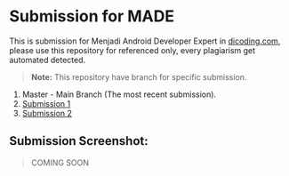 # Submission for MADE
This is submission for Menjadi Android Developer Expert in <a href="https://www.dicoding.com/academies/165">dicoding.com</a>, please use this repository for referenced only, every plagiarism get automated detected.
>**Note:** This repository have branch for specific submission.

  1. Master - Main Branch (The most recent submission).
  2. <a href="#">Submission 1</a>
  3. <a href="#">Submission 2</a>
  
  ## Submission Screenshot:
  >COMING SOON
